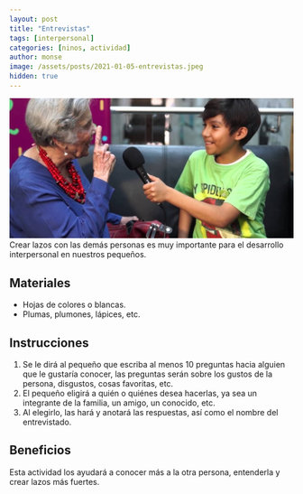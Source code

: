 ```yaml
---
layout: post
title: "Entrevistas"
tags: [interpersonal]
categories: [ninos, actividad]
author: monse
image: /assets/posts/2021-01-05-entrevistas.jpeg
hidden: true
---
```

![Actividad de entrevistas](/assets/posts/2021-01-05-entrevistas.jpeg)<br/> 
Crear lazos con las demás personas es muy importante para el desarrollo interpersonal en nuestros pequeños.
 
## Materiales 
- Hojas de colores o blancas.
- Plumas, plumones, lápices, etc.

## Instrucciones 
1. Se le dirá al pequeño que escriba al menos 10 preguntas hacia alguien que le gustaría conocer, las preguntas serán sobre los gustos de la persona, disgustos, cosas favoritas, etc. 
2. El pequeño eligirá a quién o quiénes desea hacerlas, ya sea un integrante de la familia, un amigo, un conocido, etc. 
3. Al elegirlo, las hará y anotará las respuestas, así como el nombre del entrevistado. 

## Beneficios 
Esta actividad los ayudará a conocer más a la otra persona, entenderla y crear lazos más fuertes. 